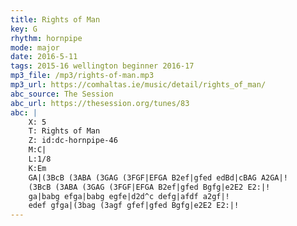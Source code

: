 ```yaml
---
title: Rights of Man
key: G
rhythm: hornpipe
mode: major
date: 2016-5-11
tags: 2015-16 wellington beginner 2016-17
mp3_file: /mp3/rights-of-man.mp3
mp3_url: https://comhaltas.ie/music/detail/rights_of_man/
abc_source: The Session
abc_url: https://thesession.org/tunes/83
abc: |
    X: 5
    T: Rights of Man
    Z: id:dc-hornpipe-46
    M:C|
    L:1/8
    K:Em
    GA|(3BcB (3ABA (3GAG (3FGF|EFGA B2ef|gfed edBd|cBAG A2GA|!
    (3BcB (3ABA (3GAG (3FGF|EFGA B2ef|gfed Bgfg|e2E2 E2:|!
    ga|babg efga|babg egfe|d2d^c defg|afdf a2gf|!
    edef gfga|(3bag (3agf gfef|gfed Bgfg|e2E2 E2:|!
---
```

